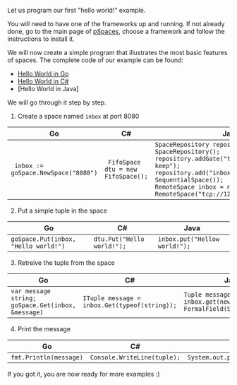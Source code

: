 Let us program our first "hello world!" example.

You will need to have one of the frameworks up and running. If not already done, go to the main page of [pSpaces](../), choose a framework and follow the instructions to install it. 

We will now create a simple program that illustrates the most basic features of spaces. The complete code of our example can be found:
- [Hello World in Go](https://github.com/pSpaces/goSpace/blob/master/examples/HelloWorld/main.go)
- [Hello World in C#](https://github.com/pSpaces/dotSpace/wiki/getting-started)
- [Hello World in Java]

We will go through it step by step.

1. Create a space named `inbox` at port 8080

| Go | C# | Java |
|----|----|------|
| ``` inbox := goSpace.NewSpace("8080")``` | ``` FifoSpace dtu = new FifoSpace();``` | ```SpaceRepository repository = new SpaceRepository();```<br>```repository.addGate("tcp://127.0.0.1:9001/?keep");```<br>```repository.add("inbox", new SequentialSpace());```<br>```RemoteSpace inbox = new RemoteSpace("tcp://127.0.0.1:9001/?keep")``` |

2. Put a simple tuple in the space

| Go | C# | Java |
|----|----|------|
| ```goSpace.Put(inbox, "Hello world!")``` | ```dtu.Put("Hello world!");``` | ```inbox.put("Hellow world!");```

3. Retreive the tuple from the space

| Go | C# | Java |
|----|----|------|
|```var message string;```<br>```goSpace.Get(inbox, &message) ``` | ```ITuple message = inbox.Get(typeof(string));``` | ```Tuple message = inbox.get(new FormalField(String.class())``` |

4. Print the message

| Go | C# | Java |
|----|----|------|
```fmt.Println(message)``` | ```Console.WriteLine(tuple);``` | ```System.out.println(messsage.at(0));```


If you got it, you are now ready for more examples :)
